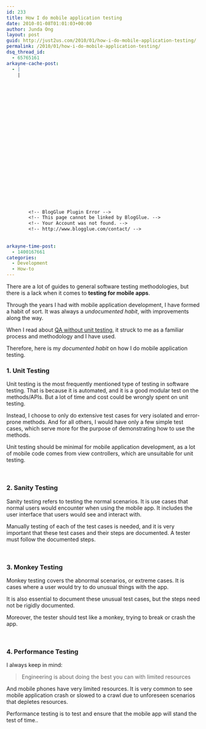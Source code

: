 ```yaml
---
id: 233
title: How I do mobile application testing
date: 2010-01-08T01:01:03+00:00
author: Junda Ong
layout: post
guid: http://just2us.com/2010/01/how-i-do-mobile-application-testing/
permalink: /2010/01/how-i-do-mobile-application-testing/
dsq_thread_id:
  - 65765161
arkayne-cache-post:
  - |
    |
        
        
        
        
        
        
        
        
        
        
        
        
        
        
        
        
        
        
        
        
        
        
        
        <!-- BlogGlue Plugin Error -->
        <!-- This page cannot be linked by BlogGlue. -->
        <!-- Your Account was not found. -->
        <!-- http://www.blogglue.com/contact/ -->
        
        
arkayne-time-post:
  - 1400167661
categories:
  - Development
  - How-to
---
```

There are a lot of guides to general software testing methodologies, but there is a lack when it comes to **testing for mobile apps**.

Through the years I had with mobile application development, I have formed a habit of sort. It was always a _undocumented habit_, with improvements along the way.

When I read about <a href="http://cocoawithlove.com/2010/01/high-quality-in-software-development.html" onclick="__gaTracker('send', 'event', 'outbound-article', 'http://cocoawithlove.com/2010/01/high-quality-in-software-development.html', 'QA without unit testing');">QA without unit testing</a>, it struck to me as a familiar process and methodology and I have used.

Therefore, here is my _documented habit_ on how I do mobile application testing. 

### 1. Unit Testing

Unit testing is the most frequently mentioned type of testing in software testing. That is because it is automated, and it is a good modular test on the methods/APIs. But a lot of time and cost could be wrongly spent on unit testing.

Instead, I choose to only do extensive test cases for very isolated and error-prone methods. And for all others, I would have only a few simple test cases, which serve more for the purpose of demonstrating how to use the methods.

Unit testing should be minimal for mobile application development, as a lot of mobile code comes from view controllers, which are unsuitable for unit testing.

&#160;

### 2. Sanity Testing

Sanity testing refers to testing the normal scenarios. It is use cases that normal users would encounter when using the mobile app. It includes the user interface that users would see and interact with.

Manually testing of each of the test cases is needed, and it is very important that these test cases and their steps are documented. A tester must follow the documented steps.

&#160;

### 3. Monkey Testing

Monkey testing covers the abnormal scenarios, or extreme cases. It is cases where a user would try to do unusual things with the app.

It is also essential to document these unusual test cases, but the steps need not be rigidly documented. 

Moreover, the tester should test like a monkey, trying to break or crash the app.

&#160;

### 4. Performance Testing

I always keep in mind:

> Engineering is about doing the best you can with limited resources

And mobile phones have very limited resources. It is very common to see mobile application crash or slowed to a crawl due to unforeseen scenarios that depletes resources. 

Performance testing is to test and ensure that the mobile app will stand the test of time..

<div style="font-size:0px;height:0px;line-height:0px;margin:0;padding:0;clear:both">
</div>